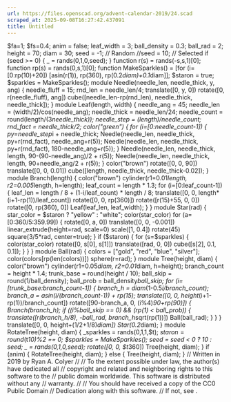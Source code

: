 ```yaml
---
url: https://files.openscad.org/advent-calendar-2019/24.scad
scraped_at: 2025-09-08T16:27:42.437091
title: Untitled
---
```


$fa=1; $fs=0.4; anim = false; leaf_width = 3; ball_density = 0.3; ball_rad =
2; height = 70; diam = 30; seed = -1; // Random //seed = 10; // Selected if
(seed >= 0) { _ = rands(0,1,0,seed); } function r(s) = rands(-s,s,1)[0];
function rp(s) = rands(0,s,1)[0]; function MakeSparkles() = [for
(i=[0:rp(10)+20]) [asin(r(1)), rp(360), rp(0.2*diam)+0.1*diam]]; $staron =
true; $sparkles = MakeSparkles(); module Needle(needle_len, needle_thick, y,
ang) { needle_fluff = 15; rnd_len = needle_len/4; translate([0, y, 0])
rotate([0, r(needle_fluff), ang]) cube([needle_len-rp(rnd_len), needle_thick,
needle_thick]); } module Leaf(length, width) { needle_ang = 45; needle_len =
(width/2)/cos(needle_ang); needle_thick = needle_len/24; needle_count =
round(length/(3*needle_thick)); needle_step = (length)/needle_count; rnd_fact
= needle_thick/2; color("green") { for (i=[0:needle_count-1]) {
py=needle_step*i + needle_thick; Needle(needle_len, needle_thick,
py+r(rnd_fact), needle_ang+r(5)); Needle(needle_len, needle_thick,
py+r(rnd_fact), 180-needle_ang+r(5)); } Needle(needle_len, needle_thick,
length, 90-(90-needle_ang)/2 + r(5)); Needle(needle_len, needle_thick, length,
90+needle_ang/2 + r(5)); } color("brown") rotate([0, 0, 90]) translate([0, 0,
0.01]) cube([length, needle_thick, needle_thick-0.02]); } module
Branch(length) { color("brown") cylinder(r1=0.01*length, r2=0.005*length,
h=length); leaf_count = length * 1.3; for (i=[0:leaf_count-1]) { leaf_len =
length / 8 + (1-i/leaf_count) * length / 8; translate([0, 0,
length*(i+1-rp(1))/leaf_count]) rotate([0, 0, rp(360)]) rotate([r(15)+55, 0,
0]) rotate([0, rp(360), 0]) Leaf(leaf_len, leaf_width); } } module Star(rad) {
star_color = $staron ? "yellow" : "white"; color(star_color) for
(a=[0:360/5:359.99]) { rotate([0, a, 0]) translate([0, 0, -0.001])
linear_extrude(height=rad, scale=0) scale([1, 0.4]) rotate(45) square(3/5*rad,
center=true); } if ($staron) { for (s=$sparkles) { color(star_color)
rotate([0, s[0], s[1]]) translate([rad, 0, 0]) cube([s[2], 0.1, 0.1]); } } }
module Ball(rad) { colors = ["gold", "red", "blue", "silver"];
color(colors[rp(len(colors))]) sphere(r=rad); } module Tree(height, diam) {
color("brown") cylinder(r1=0.05*diam, r2=0.01*diam, h=height); branch_count =
height * 1.4; trunk_base = round(height / 10); ball_skip =
round(1/ball_density); ball_prob = ball_density*ball_skip; for
(i=[trunk_base:branch_count-1]) { branch_h = diam*(1-0.5*i/branch_count);
branch_a = asin(i/(branch_count-1)) + rp(15); translate([0, 0,
height*(i+1-rp(1))/branch_count]) rotate([90-branch_a, 0, (i%4)*90+rp(90)]) {
Branch(branch_h); if ((i%ball_skip == 0) && (rp(1) < ball_prob)) {
translate([r(branch_h/8), -ball_rad, branch_h*sqrt(rp(1))]) Ball(ball_rad); }
} } translate([0, 0, height+(1/2+1/8)*diam]) Star(0.2*diam); } module
RotateTree(height, diam) { _sparkles = rands(0,1,1,$t); $staron =
round($t*10)%2 == 0; $sparkles = MakeSparkles(); seed = seed < 0 ? 10 : seed;
_ = rands(0,1,0,seed); rotate([0, 0, $t*360]) Tree(height, diam); } if (anim)
{ RotateTree(height, diam); } else { Tree(height, diam); } // Written in 2019
by Ryan A. Colyer // // To the extent possible under law, the author(s) have
dedicated all // copyright and related and neighboring rights to this software
to the // public domain worldwide. This software is distributed without any //
warranty. // // You should have received a copy of the CC0 Public Domain //
Dedication along with this software. // If not, see .

